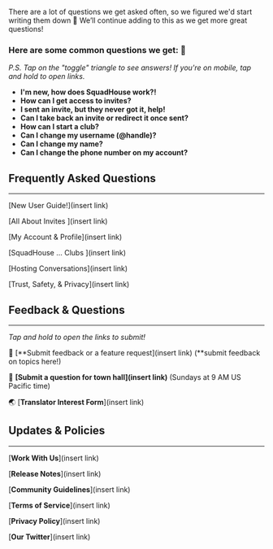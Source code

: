 There are a lot of questions we get asked often, so we figured we'd start writing them down 🙂 We’ll continue adding to this as we get more great questions! 

### **Here are some common questions we get:** 💪

*P.S. Tap on the "toggle" triangle to see answers! If you're on mobile, tap and hold to open links.*

- **I'm new, how does SquadHouse work?!**
- **How can I get access to invites?**
- **I sent an invite, but they never got it, help!**
- **Can I take back an invite or redirect it once sent?**
- **How can I start a club?**
- **Can I change my username (@handle)?**
- **Can I change my name?**
- **Can I change the phone number on my account?**

## Frequently Asked Questions

---

[New User Guide!](insert link)

[All About Invites ](insert link)

[My Account & Profile](insert link)

[SquadHouse ... Clubs ](insert link)

[Hosting Conversations](insert link)

[Trust, Safety, & Privacy](insert link)

## Feedback & Questions

---

 *Tap and hold to open the links to submit!*

🙋 [**Submit feedback or a feature request](insert link) (**submit feedback on topics here!)

📣 **[Submit a question for town hall](insert link)** (Sundays at 9 AM US Pacific time)

🌏  [**Translator Interest Form**](insert link) 

## Updates & Policies

---

[**Work With Us**](insert link)

[**Release Notes**](insert link)

[**Community Guidelines**](insert link)

[**Terms of Service**](insert link)

[**Privacy Policy**](insert link)

[**Our Twitter**](insert link)